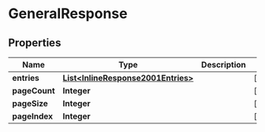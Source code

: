 
# GeneralResponse

## Properties
Name | Type | Description | Notes
------------ | ------------- | ------------- | -------------
**entries** | [**List&lt;InlineResponse2001Entries&gt;**](InlineResponse2001Entries.md) |  |  [optional]
**pageCount** | **Integer** |  |  [optional]
**pageSize** | **Integer** |  |  [optional]
**pageIndex** | **Integer** |  |  [optional]




